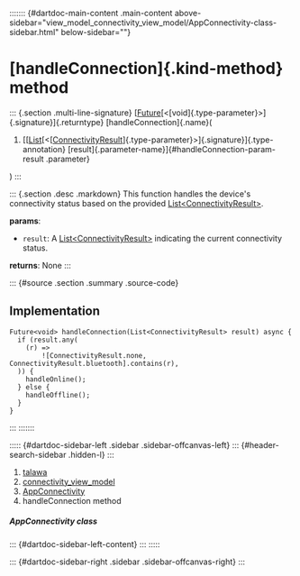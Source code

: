 ::::::: {#dartdoc-main-content .main-content above-sidebar="view_model_connectivity_view_model/AppConnectivity-class-sidebar.html" below-sidebar=""}
<div>

# [handleConnection]{.kind-method} method

</div>

::: {.section .multi-line-signature}
[[Future](https://api.flutter.dev/flutter/dart-core/Future-class.html)[\<[void]{.type-parameter}\>]{.signature}]{.returntype}
[handleConnection]{.name}(

1.  [[[List](https://api.flutter.dev/flutter/dart-core/List-class.html)[\<[[ConnectivityResult](https://pub.dev/documentation/connectivity_plus_platform_interface/2.0.1/connectivity_plus_platform_interface/ConnectivityResult.html)]{.type-parameter}\>]{.signature}]{.type-annotation}
    [result]{.parameter-name}]{#handleConnection-param-result
    .parameter}

)
:::

::: {.section .desc .markdown}
This function handles the device\'s connectivity status based on the
provided
[List\<ConnectivityResult\>](https://api.flutter.dev/flutter/dart-core/List-class.html).

**params**:

-   `result`: A
    [List\<ConnectivityResult\>](https://api.flutter.dev/flutter/dart-core/List-class.html)
    indicating the current connectivity status.

**returns**: None
:::

::: {#source .section .summary .source-code}
## Implementation

``` language-dart
Future<void> handleConnection(List<ConnectivityResult> result) async {
  if (result.any(
    (r) =>
        ![ConnectivityResult.none, ConnectivityResult.bluetooth].contains(r),
  )) {
    handleOnline();
  } else {
    handleOffline();
  }
}
```
:::
:::::::

::::: {#dartdoc-sidebar-left .sidebar .sidebar-offcanvas-left}
::: {#header-search-sidebar .hidden-l}
:::

1.  [talawa](../../index.html)
2.  [connectivity_view_model](../../view_model_connectivity_view_model/)
3.  [AppConnectivity](../../view_model_connectivity_view_model/AppConnectivity-class.html)
4.  handleConnection method

##### AppConnectivity class

::: {#dartdoc-sidebar-left-content}
:::
:::::

::: {#dartdoc-sidebar-right .sidebar .sidebar-offcanvas-right}
:::
